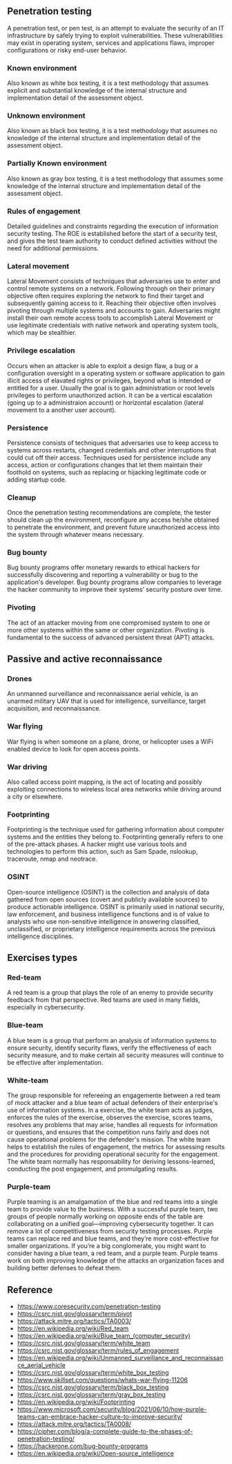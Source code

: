 ## Penetration testing
A penetration test, or pen test, is an attempt to evaluate the security of an IT infrastructure by safely trying to exploit vulnerabilities. These vulnerabilities may exist in operating system, services and applications flaws, improper configurations or risky end-user behavior.
### Known environment
Also known as white box testing, it is a test methodology that assumes explicit and substantial knowledge of the internal structure and implementation detail of the assessment object.
### Unknown environment
Also known as black box testing, it is a test methodology that assumes no knowledge of the internal structure and implementation detail of the assessment object.
### Partially Known environment
Also known as gray box testing, it is a test methodology that assumes some knowledge of the internal structure and implementation detail of the assessment object.
### Rules of engagement
Detailed guidelines and constraints regarding the execution of information security testing. The ROE is established before the start of a security test, and gives the test team authority to conduct defined activities without the need for additional permissions.
### Lateral movement
Lateral Movement consists of techniques that adversaries use to enter and control remote systems on a network. Following through on their primary objective often requires exploring the network to find their target and subsequently gaining access to it. Reaching their objective often involves pivoting through multiple systems and accounts to gain. Adversaries might install their own remote access tools to accomplish Lateral Movement or use legitimate credentials with native network and operating system tools, which may be stealthier. 
### Privilege escalation
Occurs when an attacker is able to exploit a design flaw, a bug or a configuration oversight in a operating system or software application to gain illicit access of elavated rights or privileges, beyond what is intended or entitled for a user. Usually the goal is to gain administration or root levels privileges to perform unauthorized action. It can be a vertical escalation (going up to a administraion account) or horizontal escalation (lateral movement to a another user account).
### Persistence
Persistence consists of techniques that adversaries use to keep access to systems across restarts, changed credentials and other interruptions that could cut off their access. Techniques used for persistence include any access, action or configurations changes that let them maintain their foothold on systems, such as replacing or hijacking legitimate code or adding startup code.
### Cleanup
Once the penetration testing recommendations are complete, the tester should clean up the environment, reconfigure any access he/she obtained to penetrate the environment, and prevent future unauthorized access into the system through whatever means necessary.
### Bug bounty
Bug bounty programs offer monetary rewards to ethical hackers for successfully discovering and reporting a vulnerability or bug to the application's developer. Bug bounty programs allow companies to leverage the hacker community to improve their systems’ security posture over time.
### Pivoting
The act of an attacker moving from one compromised system to one or more other systems within the same or other organization. Pivoting is fundamental to the success of advanced persistent threat (APT) attacks.

## Passive and active reconnaissance
### Drones
An unmanned surveillance and reconnaissance aerial vehicle, is an unarmed military UAV that is used for intelligence, surveillance, target acquisition, and reconnaissance.
### War flying
War flying is when someone on a plane, drone, or helicopter uses a WiFi enabled device to look for open access points.
### War driving
Also called access point mapping, is the act of locating and possibly exploiting connections to wireless local area networks while driving around a city or elsewhere.
### Footprinting
Footprinting is the technique used for gathering information about computer systems and the entities they belong to. Footprinting generally refers to one of the pre-attack phases. A hacker might use various tools and technologies to perform this action, such as Sam Spade, nslookup, traceroute, nmap and neotrace.
### OSINT
Open-source intelligence (OSINT) is the collection and analysis of data gathered from open sources (covert and publicly available sources) to produce actionable intelligence. OSINT is primarily used in national security, law enforcement, and business intelligence functions and is of value to analysts who use non-sensitive intelligence in answering classified, unclassified, or proprietary intelligence requirements across the previous intelligence disciplines.

## Exercises types
### Red-team
A red team is a group that plays the role of an enemy to provide security feedback from that perspective. Red teams are used in many fields, especially in cybersecurity.
### Blue-team
A blue team is a group that perform an analysis of information systems to ensure security, identify security flaws, verify the effectiveness of each security measure, and to make certain all security measures will continue to be effective after implementation.
### White-team
The group responsible for refereeing an engagemente between a red team of mock attacker and a blue team of actual defenders of their enterprise's use of information systems. In a exercise, the white team acts as judges, enforces the rules of the exercise, observes the exercise, scores teams, resolves any problems that may arise, handles all requests for information or questions, and ensures that the competition runs fairly and does not cause operational problems for the defender's mission. The white team helps to establish the rules of engagement, the metrics for assessing results and the procedures for providing operational security for the engagement. The white team normally has responsability for deriving lessons-learned, conducting the post engagement, and promulgating results.
### Purple-team
Purple teaming is an amalgamation of the blue and red teams into a single team to provide value to the business. With a successful purple team, two groups of people normally working on opposite ends of the table are collaborating on a unified goal—improving cybersecurity together. It can remove a lot of competitiveness from security testing processes. Purple teams can replace red and blue teams, and they’re more cost-effective for smaller organizations. If you’re a big conglomerate, you might want to consider having a blue team, a red team, and a purple team. Purple teams work on both improving knowledge of the attacks an organization faces and building better defenses to defeat them.

## Reference
- https://www.coresecurity.com/penetration-testing
- https://csrc.nist.gov/glossary/term/pivot
- https://attack.mitre.org/tactics/TA0003/
- https://en.wikipedia.org/wiki/Red_team
- https://en.wikipedia.org/wiki/Blue_team_(computer_security)
- https://csrc.nist.gov/glossary/term/white_team
- https://csrc.nist.gov/glossary/term/rules_of_engagement
- https://en.wikipedia.org/wiki/Unmanned_surveillance_and_reconnaissance_aerial_vehicle
- https://csrc.nist.gov/glossary/term/white_box_testing
- https://www.skillset.com/questions/whats-war-flying-11206
- https://csrc.nist.gov/glossary/term/black_box_testing
- https://csrc.nist.gov/glossary/term/gray_box_testing
- https://en.wikipedia.org/wiki/Footprinting
- https://www.microsoft.com/security/blog/2021/06/10/how-purple-teams-can-embrace-hacker-culture-to-improve-security/
- https://attack.mitre.org/tactics/TA0008/
- https://cipher.com/blog/a-complete-guide-to-the-phases-of-penetration-testing/
- https://hackerone.com/bug-bounty-programs
- https://en.wikipedia.org/wiki/Open-source_intelligence
